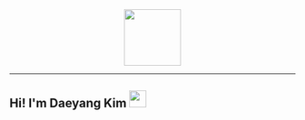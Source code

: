 <div id = "header" align = "center">
  <img src = "https://media.giphy.com/media/du3J3cXyzhj75IOgvA/giphy.gif" width="100" />
</div>

---

## Hi! I'm Daeyang Kim <img src = "https://giphy.com/gifs/qy0iwNjQaU5OM" width = "30" />

